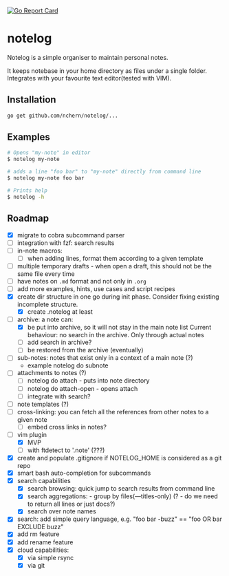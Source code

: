 [![Go Report Card](https://goreportcard.com/badge/github.com/nchern/notelog)](https://goreportcard.com/report/github.com/nchern/notelog)
# notelog

Notelog is a simple organiser to maintain personal notes.

It keeps notebase in your home directory as files under a single folder.
Integrates with your favourite text editor(tested with VIM).

## Installation
```bash
go get github.com/nchern/notelog/...
```

## Examples

```bash
# Opens "my-note" in editor
$ notelog my-note

# adds a line "foo bar" to "my-note" directly from command line
$ notelog my-note foo bar

# Prints help
$ notelog -h
```

## Roadmap
 - [X] migrate to cobra subcommand parser
 - [ ] integration with fzf: search results
 - [ ] in-note macros:
   - [ ] when adding lines, format them according to a given template
 - [ ] multiple temporary drafts - when open a draft, this should not be the same file every time
 - [ ] have notes on `.md` format and not only in `.org`
 - [ ] add more examples, hints, use cases and script recipes
 - [X] create dir structure in one go during init phase. Consider fixing existing incomplete structure.
   - [X] create .notelog at least
 - [ ] archive: a note can:
   - [X] be put into archive, so it will not stay in the main note list
         Current behaviour: no search in the archive. Only through actual notes
   - [ ] add search in archive?
   - [ ] be restored from the archive (eventually)
 - [ ] sub-notes: notes that exist only in a context of a main note (?)
   - example notelog do subnote <notename> <sub-notename>
 - [ ] attachments to notes (?)
   - [ ] notelog do attach <notename> <filepath> - puts <filepath> into note directory
   - [ ] notelog do attach-open <notename> <attach-name> - opens attach
   - [ ] integrate with search?
 - [ ] note templates (?)
 - [ ] cross-linking: you can fetch all the references from other notes to a given note
   - [ ] embed cross links in notes?
 - [ ] vim plugin
   - [x] MVP
   - [ ] with ftdetect to '.note' (???)
 - [X] create and populate .gitignore if NOTELOG_HOME is considered as a git repo
 - [x] smart bash auto-completion for subcommands
 - [x] search capabilities
   - [x] search browsing: quick jump to search results from command line
   - [x] search aggregations:  - group by files(—titles-only)  (? - do we need to return all lines or just docs?)
   - [x] search over note names
 - [x] search: add simple query language, e.g. "foo bar -buzz" == "foo OR bar EXCLUDE buzz"
 - [x] add rm feature
 - [x] add rename feature
 - [x] cloud capabilities:
   - [x] via simple rsync
   - [x] via git
